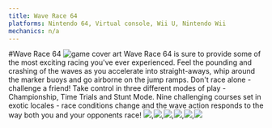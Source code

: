 ```yaml
---
title: Wave Race 64
platforms: Nintendo 64, Virtual console, Wii U, Nintendo Wii
mechanics: n/a
---
```

#Wave Race 64
![game cover art](//images.igdb.com/igdb/image/upload/t_thumb/gh08diansmcjd0da7p5l.jpg "Logo Title Text 1")
Wave Race 64 is sure to provide some of the most exciting racing you've ever experienced. Feel the pounding and crashing of the waves as you accelerate into straight-aways, whip around the marker buoys and go airborne on the jump ramps. Don't race alone - challenge a friend! Take control in three different modes of play - Championship, Time Trials and Stunt Mode. Nine challenging courses set in exotic locales - race conditions change and the wave action responds to the way both you and your opponents race!
<img src="//images.igdb.com/igdb/image/upload/t_thumb/ukksc78xwi99x1nlykey.jpg"/>,<img src="//images.igdb.com/igdb/image/upload/t_thumb/wgvbi9yrbpybw6k41v2e.jpg"/>,<img src="//images.igdb.com/igdb/image/upload/t_thumb/tvnskhodfdpr6mwcsjhl.jpg"/>,<img src="//images.igdb.com/igdb/image/upload/t_thumb/yhvgkdgjsc7gtzvpoxd5.jpg"/>,<img src="//images.igdb.com/igdb/image/upload/t_thumb/hsqp6vnuv9xbnsxsssft.jpg"/>,<img src="//images.igdb.com/igdb/image/upload/t_thumb/rrxnoswzgmhqicgz9izd.jpg"/>
